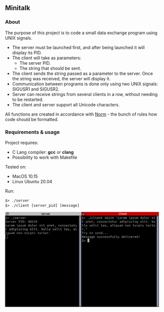 ## Minitalk

### About

The purpose of this project is to code a small data exchange program using
UNIX signals.

* The server must be launched first, and after being launched it will display its PID.
* The client will take as parameters:
  * The server PID.
  * The string that should be sent.
* The client sends the string passed as a parameter to the server. Once
  the string was received, the server will display it.
* Communication between programs is done only using two UNIX signals: SIGUSR1 and SIGUSR2.
* Server can receive strings from several clients in a row, without
needing to be restarted.
* The client and server support all Unicode characters.

All functions are created in accordance with [Norm](https://github.com/42School/norminette) - the bunch of rules how code should be formatted.

### Requirements & usage
Project requires:
* C Lang compiler: **gcc** or **clang**
* Possibility to work with Makefile

Tested on:
* MacOS 10.15
* Linux Ubuntu 20.04

Run:
```
$> ./server
$> ./client [server_pid] [message]
```

![alt text](assets/program.png)